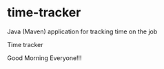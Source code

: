 # time-tracker
Java (Maven) application for tracking time on the job

Time tracker

Good Morning Everyone!!!
